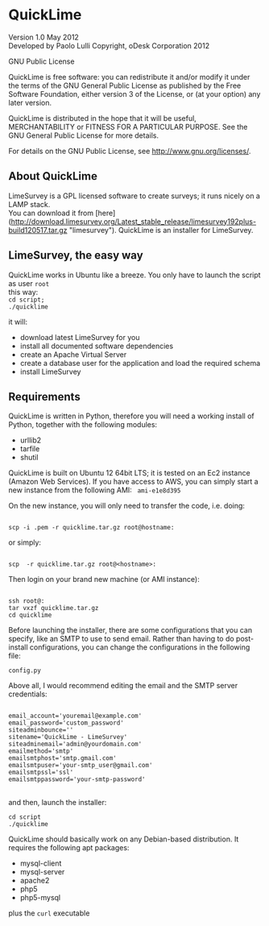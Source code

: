 QuickLime
=========

Version 1.0 May 2012  
Developed by Paolo Lulli 
Copyright, oDesk Corporation 2012 

GNU Public License 

QuickLime is free software: you can redistribute it and/or modify
it under the terms of the GNU General Public License as published by
the Free Software Foundation, either version 3 of the License, or
(at your option) any later version.

QuickLime is distributed in the hope that it will be useful,
MERCHANTABILITY or FITNESS FOR A PARTICULAR PURPOSE.  See the
GNU General Public License for more details.

For details on the GNU Public License, see <http://www.gnu.org/licenses/>.

About QuickLime
------------------------------

LimeSurvey is a GPL licensed software to create surveys; it runs nicely on
a LAMP stack. <br/>
You can download it from [here] (http://download.limesurvey.org/Latest_stable_release/limesurvey192plus-build120517.tar.gz "limesurvey").
QuickLime is an installer for LimeSurvey. 

LimeSurvey, the easy way
------------------------

QuickLime works in Ubuntu like a breeze.
You only have to launch the script as user <code>root</code>
<br/>
this way:<br/>
<code>cd script; ./quicklime </code>

it will:

- download latest LimeSurvey for you
- install all documented software dependencies
- create an Apache Virtual Server 
- create a database user for the application and load the required schema
- install LimeSurvey

 
Requirements
------------
QuickLime is written in Python, therefore you will need a working install of Python, together with the following modules:

- urllib2
- tarfile
- shutil

QuickLime is built on Ubuntu 12 64bit LTS; it is tested on an Ec2 
instance (Amazon Web Services). If you have access to AWS, you can simply 
start a new instance from the following AMI: <code> ami-e1e8d395 </code>

On the new instance, you will only need to transfer the code, i.e. doing:

<code>
scp -i <secret-key>.pem -r quicklime.tar.gz root@hostname:
</code>

or simply:

<code>
scp  -r quicklime.tar.gz root@&lt;hostname&gt;:
</code>

Then login on your brand new machine (or AMI instance):

<code>
ssh root@<hostname>:
tar vxzf quicklime.tar.gz
cd quicklime
</code>

Before launching the installer, there are some configurations that you can 
specify, like an SMTP to use to send email. Rather than having to do 
post-install configurations, you can change the configurations in 
the following file:

<code>config.py</code>

Above all, I would recommend editing the email and the SMTP server credentials:

<pre>
<code>
email_account='youremail@example.com'
email_password='custom_password'
siteadminbounce=''
sitename='QuickLime - LimeSurvey'
siteadminemail='admin@yourdomain.com'
emailmethod='smtp'
emailsmtphost='smtp.gmail.com'
emailsmtpuser='your-smtp_user@gmail.com'
emailsmtpssl='ssl'
emailsmtppassword='your-smtp-password'
</code>
</pre>


and then, launch the installer:

<pre><code>cd script
./quicklime
</code></pre>

QuickLime should basically work on any Debian-based distribution. It requires 
the following apt packages:

- mysql-client
- mysql-server
- apache2
- php5
- php5-mysql

plus the <code>curl</code> executable
